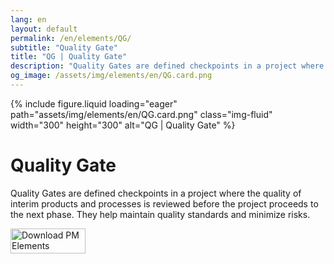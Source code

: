 ```yaml
---
lang: en
layout: default
permalink: /en/elements/QG/
subtitle: "Quality Gate"
title: "QG | Quality Gate"
description: "Quality Gates are defined checkpoints in a project where the quality of interim products and processes is reviewed before the project proceeds to the next phase. They help maintain quality standards and minimize risks."
og_image: /assets/img/elements/en/QG.card.png
---
```


{% include figure.liquid loading="eager" path="assets/img/elements/en/QG.card.png" class="img-fluid" width="300" height="300" alt="QG | Quality Gate" %}

# Quality Gate

Quality Gates are defined checkpoints in a project where the quality of interim products and processes is reviewed before the project proceeds to the next phase. They help maintain quality standards and minimize risks.

<a href="https://apps.apple.com/app/apple-store/id6738084498?pt=127441684&ct=website&mt=8">
  <img src="{{ "assets/img/en/appstore.png" | relative_url }}" width="120" height="40" alt="Download PM Elements">
</a>
